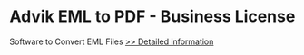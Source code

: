 # Advik EML to PDF - Business License
Software to Convert EML Files
[>> Detailed information](https://secure.shareit.com/shareit/product.html?productid=300805799&affiliateid=200057808)
